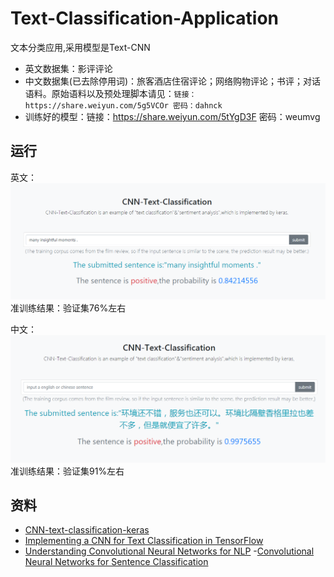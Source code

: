 # Text-Classification-Application
文本分类应用,采用模型是Text-CNN
- 英文数据集：影评评论
- 中文数据集(已去除停用词)：旅客酒店住宿评论；网络购物评论；书评；对话语料。原始语料以及预处理脚本请见：`链接：https://share.weiyun.com/5g5VCOr 密码：dahnck`
- 训练好的模型：链接：https://share.weiyun.com/5tYgD3F 密码：weumvg
## 运行
英文：
![](https://github.com/yanqiangmiffy/Text-Classification-Application/blob/master/assets/result_en.png)
准训练结果：验证集76%左右

中文：
![](https://github.com/yanqiangmiffy/Text-Classification-Application/blob/master/assets/result_ch.png)
准训练结果：验证集91%左右
## 资料
- [CNN-text-classification-keras](https://github.com/bhaveshoswal/CNN-text-classification-keras)
- [Implementing a CNN for Text Classification in TensorFlow](http://www.wildml.com/2015/12/implementing-a-cnn-for-text-classification-in-tensorflow/)
- [Understanding Convolutional Neural Networks for NLP](http://www.wildml.com/2015/11/understanding-convolutional-neural-networks-for-nlp/)
-[Convolutional Neural Networks for Sentence Classification](https://arxiv.org/abs/1408.5882)
